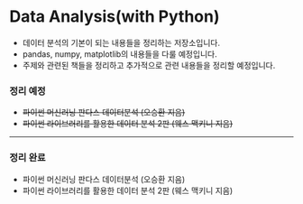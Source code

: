 # Data Analysis(with Python)

* 데이터 분석의 기본이 되는 내용들을 정리하는 저장소입니다. 
* pandas, numpy, matplotlib의 내용들을 다룰 예정입니다. 
* 주제와 관련된 책들을 정리하고 추가적으로 관련 내용들을 정리할 예정입니다. 



### 정리 예정

* ~~파이썬 머신러닝 판다스 데이터분석 (오승환 지음)~~
* ~~파이썬 라이브러리를 활용한 데이터 분석 2판 (웨스 맥키니 지음)~~

----------


### 정리 완료

* 파이썬 머신러닝 판다스 데이터분석 (오승환 지음)
* 파이썬 라이브러리를 활용한 데이터 분석 2판 (웨스 맥키니 지음)

